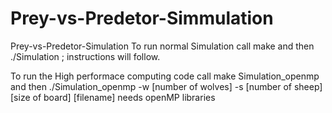 # Prey-vs-Predetor-Simmulation
Prey-vs-Predetor-Simulation
To run normal Simulation call make and then ./Simulation ; instructions will follow.

To run the High performace computing code call make Simulation_openmp and then ./Simulation_openmp -w [number of wolves] -s [number of sheep] [size of board] [filename] 
needs openMP libraries

